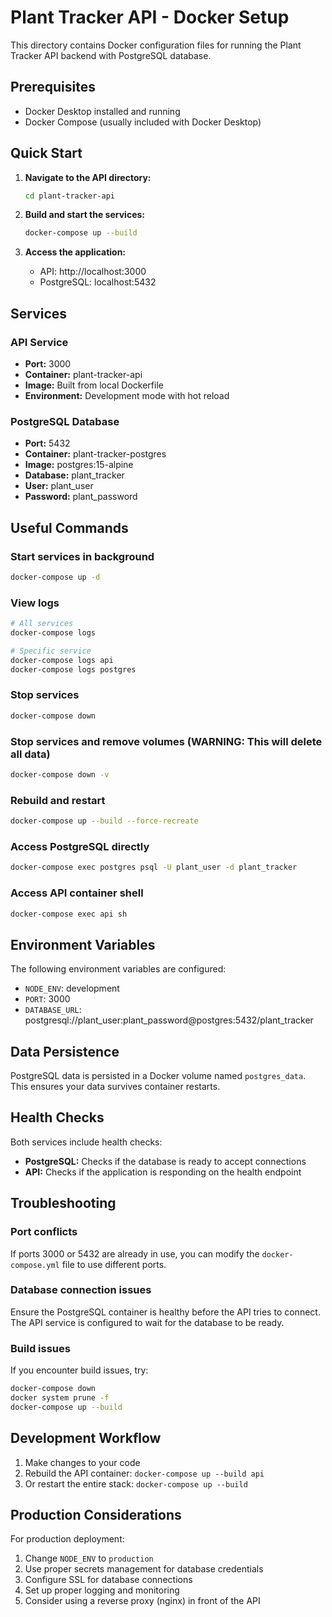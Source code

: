 # Plant Tracker API - Docker Setup

This directory contains Docker configuration files for running the Plant Tracker API backend with PostgreSQL database.

## Prerequisites

- Docker Desktop installed and running
- Docker Compose (usually included with Docker Desktop)

## Quick Start

1. **Navigate to the API directory:**
   ```bash
   cd plant-tracker-api
   ```

2. **Build and start the services:**
   ```bash
   docker-compose up --build
   ```

3. **Access the application:**
   - API: http://localhost:3000
   - PostgreSQL: localhost:5432

## Services

### API Service
- **Port:** 3000
- **Container:** plant-tracker-api
- **Image:** Built from local Dockerfile
- **Environment:** Development mode with hot reload

### PostgreSQL Database
- **Port:** 5432
- **Container:** plant-tracker-postgres
- **Image:** postgres:15-alpine
- **Database:** plant_tracker
- **User:** plant_user
- **Password:** plant_password

## Useful Commands

### Start services in background
```bash
docker-compose up -d
```

### View logs
```bash
# All services
docker-compose logs

# Specific service
docker-compose logs api
docker-compose logs postgres
```

### Stop services
```bash
docker-compose down
```

### Stop services and remove volumes (WARNING: This will delete all data)
```bash
docker-compose down -v
```

### Rebuild and restart
```bash
docker-compose up --build --force-recreate
```

### Access PostgreSQL directly
```bash
docker-compose exec postgres psql -U plant_user -d plant_tracker
```

### Access API container shell
```bash
docker-compose exec api sh
```

## Environment Variables

The following environment variables are configured:

- `NODE_ENV`: development
- `PORT`: 3000
- `DATABASE_URL`: postgresql://plant_user:plant_password@postgres:5432/plant_tracker

## Data Persistence

PostgreSQL data is persisted in a Docker volume named `postgres_data`. This ensures your data survives container restarts.

## Health Checks

Both services include health checks:
- **PostgreSQL:** Checks if the database is ready to accept connections
- **API:** Checks if the application is responding on the health endpoint

## Troubleshooting

### Port conflicts
If ports 3000 or 5432 are already in use, you can modify the `docker-compose.yml` file to use different ports.

### Database connection issues
Ensure the PostgreSQL container is healthy before the API tries to connect. The API service is configured to wait for the database to be ready.

### Build issues
If you encounter build issues, try:
```bash
docker-compose down
docker system prune -f
docker-compose up --build
```

## Development Workflow

1. Make changes to your code
2. Rebuild the API container: `docker-compose up --build api`
3. Or restart the entire stack: `docker-compose up --build`

## Production Considerations

For production deployment:
1. Change `NODE_ENV` to `production`
2. Use proper secrets management for database credentials
3. Configure SSL for database connections
4. Set up proper logging and monitoring
5. Consider using a reverse proxy (nginx) in front of the API 